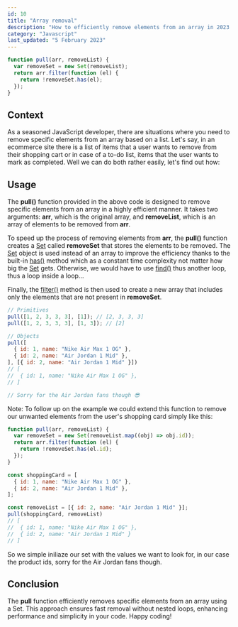 ```yaml
---
id: 10
title: "Array removal"
description: "How to efficiently remove elements from an array in 2023."
category: "Javascript"
last_updated: "5 February 2023"
---
```


```javascript
function pull(arr, removeList) {
  var removeSet = new Set(removeList);
  return arr.filter(function (el) {
    return !removeSet.has(el);
  });
}
```

## Context

As a seasoned JavaScript developer, there are situations where you need to remove specific elements from an array based on a list. Let's say, in an ecommerce site there is a list of items that a user wants to remove from their shopping cart or in case of a to-do list, items that the user wants to mark as completed. Well we can do both rather easily, let's find out how:

## Usage

The **pull()** function provided in the above code is designed to remove specific elements from an array in a highly efficient manner. It takes two arguments: **arr**, which is the original array, and **removeList**, which is an array of elements to be removed from **arr**.

To speed up the process of removing elements from **arr**, the **pull()** function creates a [Set](https://developer.mozilla.org/en-US/docs/Web/JavaScript/Reference/Global_Objects/Set) called **removeSet** that stores the elements to be removed. The [Set](https://developer.mozilla.org/en-US/docs/Web/JavaScript/Reference/Global_Objects/Set) object is used instead of an array to improve the efficiency thanks to the built-in [has()](https://developer.mozilla.org/en-US/docs/Web/JavaScript/Reference/Global_Objects/Set/has) method which as a constant time complexity not matter how big the [Set](https://developer.mozilla.org/en-US/docs/Web/JavaScript/Reference/Global_Objects/Set) gets. Otherwise, we would have to use [find()](https://developer.mozilla.org/en-US/docs/Web/JavaScript/Reference/Global_Objects/Array/find) thus another loop, thus a loop inside a loop...

Finally, the [filter()](https://developer.mozilla.org/en-US/docs/Web/JavaScript/Reference/Global_Objects/Array/filter) method is then used to create a new array that includes only the elements that are not present in **removeSet**.

```js
// Primitives
pull([1, 2, 3, 3, 3], [1]); // [2, 3, 3, 3]
pull([1, 2, 3, 3, 3], [1, 3]); // [2]

// Objects
pull([
  { id: 1, name: "Nike Air Max 1 OG" },
  { id: 2, name: "Air Jordan 1 Mid" },
], [{ id: 2, name: "Air Jordan 1 Mid" }])
// [
//  { id: 1, name: "Nike Air Max 1 OG" }, 
// ]

// Sorry for the Air Jordan fans though 😎
```

Note: To follow up on the example we could extend this function to remove our unwanted elements from the user's shopping card simply like this:

```js
function pull(arr, removeList) {
  var removeSet = new Set(removeList.map((obj) => obj.id));
  return arr.filter(function (el) {
    return !removeSet.has(el.id);
  });
}

const shoppingCard = [
  { id: 1, name: "Nike Air Max 1 OG" },
  { id: 2, name: "Air Jordan 1 Mid" },
];

const removeList = [{ id: 2, name: "Air Jordan 1 Mid" }];
pull(shoppingCard, removeList) 
// [
//  { id: 1, name: "Nike Air Max 1 OG" }, 
//  { id: 2, name: "Air Jordan 1 Mid" }
// ]
```

So we simple iniliaze our set with the values we want to look for, in our case the product ids, sorry for the Air Jordan fans though.

## Conclusion
The **pull** function efficiently removes specific elements from an array using a Set. This approach ensures fast removal without nested loops, enhancing performance and simplicity in your code. Happy coding!
